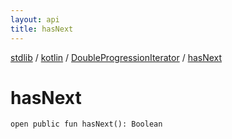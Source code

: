 ```yaml
---
layout: api
title: hasNext
---
```

[stdlib](../../index.html) / [kotlin](../index.html) / [DoubleProgressionIterator](index.html) / [hasNext](hasNext.html)

# hasNext

```
open public fun hasNext(): Boolean
```
